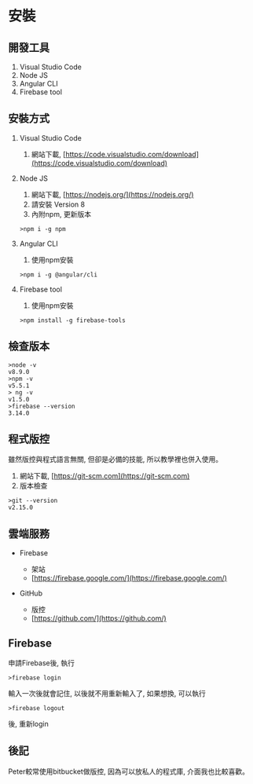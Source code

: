 # 安裝

## 開發工具

1. Visual Studio Code
2. Node JS
3. Angular CLI
4. Firebase tool

## 安裝方式

1. Visual Studio Code
   1. 網站下載, [https://code.visualstudio.com/download](https://code.visualstudio.com/download)
2. Node JS  
   1. 網站下載, [https://nodejs.org/](https://nodejs.org/)  
   2. 請安裝 Version 8  
   3. 內附npm, 更新版本

   ```
   >npm i -g npm
   ```

3. Angular CLI  
   1. 使用npm安裝

   ```
   >npm i -g @angular/cli
   ```

4. Firebase tool  
   1. 使用npm安裝

   ```
   >npm install -g firebase-tools
   ```

## 檢查版本

```
>node -v
v8.9.0
>npm -v
v5.5.1
> ng -v
v1.5.0
>firebase --version
3.14.0
```

## 程式版控

雖然版控與程式語言無關, 但卻是必備的技能, 所以教學裡也併入使用。

1. 網站下載, [https://git-scm.com](https://git-scm.com)
2. 版本檢查

```
>git --version
v2.15.0
```

## 雲端服務

* Firebase

  * 架站
  * [https://firebase.google.com/](https://firebase.google.com/)

* GitHub

  * 版控
  * [https://github.com/](https://github.com/)

## Firebase

申請Firebase後, 執行

```
>firebase login
```

輸入一次後就會記住, 以後就不用重新輸入了,  如果想換, 可以執行

```
>firebase logout
```

後, 重新login

## 後記

Peter較常使用bitbucket做版控, 因為可以放私人的程式庫, 介面我也比較喜歡。

